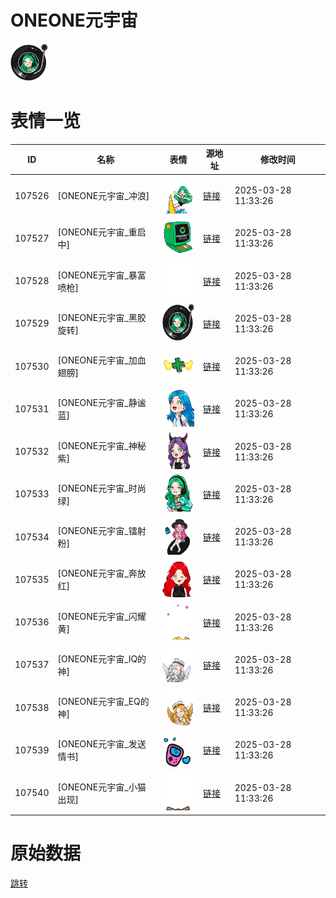 # ONEONE元宇宙

<img src="./cover.png" height="60" alt="cover" />

# 表情一览

|ID|名称|表情|源地址|修改时间|
|----|----|----|----|----|
|107526|[ONEONE元宇宙_冲浪]|<img src="./pic/107526_%5BONEONE元宇宙_冲浪%5D.gif" height="60" alt="冲浪"/>|[链接](https://i0.hdslb.com/bfs/garb/dc4f12aae0f4947d88d635982936ab42c6be947a.gif)|2025-03-28 11:33:26|
|107527|[ONEONE元宇宙_重启中]|<img src="./pic/107527_%5BONEONE元宇宙_重启中%5D.gif" height="60" alt="重启中"/>|[链接](https://i0.hdslb.com/bfs/garb/c2c7b83b99eee6c88634d95150ab428ec0490c38.gif)|2025-03-28 11:33:26|
|107528|[ONEONE元宇宙_暴富喷枪]|<img src="./pic/107528_%5BONEONE元宇宙_暴富喷枪%5D.gif" height="60" alt="暴富喷枪"/>|[链接](https://i0.hdslb.com/bfs/garb/cda46ccbc49074e9a65d239080567babeea434c6.gif)|2025-03-28 11:33:26|
|107529|[ONEONE元宇宙_黑胶旋转]|<img src="./pic/107529_%5BONEONE元宇宙_黑胶旋转%5D.gif" height="60" alt="黑胶旋转"/>|[链接](https://i0.hdslb.com/bfs/garb/bc0301ad873652455563f8cf122b3d70e812b260.gif)|2025-03-28 11:33:26|
|107530|[ONEONE元宇宙_加血翅膀]|<img src="./pic/107530_%5BONEONE元宇宙_加血翅膀%5D.gif" height="60" alt="加血翅膀"/>|[链接](https://i0.hdslb.com/bfs/garb/cbb450309c3a29743dc6155b5a65bbe7e6efedee.gif)|2025-03-28 11:33:26|
|107531|[ONEONE元宇宙_静谧蓝]|<img src="./pic/107531_%5BONEONE元宇宙_静谧蓝%5D.gif" height="60" alt="静谧蓝"/>|[链接](https://i0.hdslb.com/bfs/garb/ee60d73465391cde16aab657811d7a6fe7979cec.gif)|2025-03-28 11:33:26|
|107532|[ONEONE元宇宙_神秘紫]|<img src="./pic/107532_%5BONEONE元宇宙_神秘紫%5D.gif" height="60" alt="神秘紫"/>|[链接](https://i0.hdslb.com/bfs/garb/7cf47ffda8b3888eae5c4c062f53b15002c180c0.gif)|2025-03-28 11:33:26|
|107533|[ONEONE元宇宙_时尚绿]|<img src="./pic/107533_%5BONEONE元宇宙_时尚绿%5D.gif" height="60" alt="时尚绿"/>|[链接](https://i0.hdslb.com/bfs/garb/96a5652c0ad535d56565958ff9098dd4e33e0df7.gif)|2025-03-28 11:33:26|
|107534|[ONEONE元宇宙_镭射粉]|<img src="./pic/107534_%5BONEONE元宇宙_镭射粉%5D.gif" height="60" alt="镭射粉"/>|[链接](https://i0.hdslb.com/bfs/garb/ba942694ab2ef02b7a6b039f6b89578f385a83c9.gif)|2025-03-28 11:33:26|
|107535|[ONEONE元宇宙_奔放红]|<img src="./pic/107535_%5BONEONE元宇宙_奔放红%5D.gif" height="60" alt="奔放红"/>|[链接](https://i0.hdslb.com/bfs/garb/ad693df2c23c609eb620c7d225a5918469a17237.gif)|2025-03-28 11:33:26|
|107536|[ONEONE元宇宙_闪耀黄]|<img src="./pic/107536_%5BONEONE元宇宙_闪耀黄%5D.gif" height="60" alt="闪耀黄"/>|[链接](https://i0.hdslb.com/bfs/garb/1c993ab21b5e2a2bea25aa27917579d64f6d37e2.gif)|2025-03-28 11:33:26|
|107537|[ONEONE元宇宙_IQ的神]|<img src="./pic/107537_%5BONEONE元宇宙_IQ的神%5D.gif" height="60" alt="IQ的神"/>|[链接](https://i0.hdslb.com/bfs/garb/230bd64ea1660005a84b344210d60e4d7d2af828.gif)|2025-03-28 11:33:26|
|107538|[ONEONE元宇宙_EQ的神]|<img src="./pic/107538_%5BONEONE元宇宙_EQ的神%5D.gif" height="60" alt="EQ的神"/>|[链接](https://i0.hdslb.com/bfs/garb/1defc834c53bfc4c4e34d494003195231d32748a.gif)|2025-03-28 11:33:26|
|107539|[ONEONE元宇宙_发送情书]|<img src="./pic/107539_%5BONEONE元宇宙_发送情书%5D.gif" height="60" alt="发送情书"/>|[链接](https://i0.hdslb.com/bfs/garb/d8dcbb50b74d0e6d30fde8300165c55f42f51799.gif)|2025-03-28 11:33:26|
|107540|[ONEONE元宇宙_小猫出现]|<img src="./pic/107540_%5BONEONE元宇宙_小猫出现%5D.gif" height="60" alt="小猫出现"/>|[链接](https://i0.hdslb.com/bfs/garb/95cc2b1899d6ef366edf653a5fcb142c82b06582.gif)|2025-03-28 11:33:26|

# 原始数据

[跳转](./raw.json)

